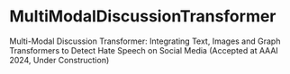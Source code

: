 # MultiModalDiscussionTransformer
Multi-Modal Discussion Transformer: Integrating Text, Images and Graph Transformers to Detect Hate Speech on Social Media (Accepted at AAAI 2024, Under Construction)
